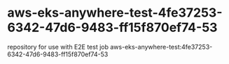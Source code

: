# aws-eks-anywhere-test-4fe37253-6342-47d6-9483-ff15f870ef74-53
repository for use with E2E test job aws-eks-anywhere-test:4fe37253-6342-47d6-9483-ff15f870ef74-53
